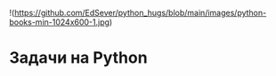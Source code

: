 !(https://github.com/EdSever/python_hugs/blob/main/images/python-books-min-1024x600-1.jpg)


# Задачи на Python

